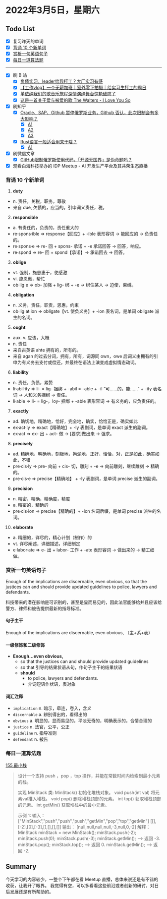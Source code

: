 # 2022年3月5日，星期六
## Todo List

- [x] 复习昨天的单词
- [x] [背诵 10 个新单词](#背诵-10-个新单词)
- [x] [赏析一句英语句子](#赏析一句英语句子)
- [x] [每日一道算法题](#每日一道算法题)
--------
- [x] 刷 B 站
  - [x] [负债实习，leader给我打工？大厂实习有感](https://b23.tv/fhSWLnC)
  - [x] [【工作vlog】一个无薪加班｜室外零下拍摄｜给实习生打工的周日](https://b23.tv/IZ7df5Z)
  - [x] [单依纯我们的歌音乐旅程深情演绎舞台惊艳破防了](https://b23.tv/tj0GF0V)
  - [x] [这是一首关于爱与被爱的歌 The Walters - I Love You So](https://b23.tv/WG1lKcI)
- [x] 刷知乎
  - [x] [Oracle、SAP、Github 暂停俄罗斯业务，Github 否认，此次限制会有多大影响？](https://www.zhihu.com/question/519780223)
    - [x] [A1](https://www.zhihu.com/question/519780223/answer/2374245770)
    - [x] [A2](https://www.zhihu.com/question/519780223/answer/2375234195)
    - [x] [A3](https://www.zhihu.com/question/519780223/answer/2373769786)
  - [x] [Rust语言一般适合用来干啥？](https://www.zhihu.com/question/497319903)
    - [x] [A1](https://www.zhihu.com/question/497319903/answer/2374140701)
- [x] 刷微信文章
  - [x] [GitHub限制俄罗斯使用代码，「开源无国界」是伪命题吗？](https://mp.weixin.qq.com/s/2vrjF4-amJn8AZ7gt4O_kg)
- [x] 观看白海科技举办的 IDP Meetup - AI 开发生产平台及其共荣生态直播

### 背诵 10 个新单词

1. **duty**
  - n. 责任，关税，职务，尊敬
  - 来自 due, 欠债的，应当的。引申词义责任，税。

2. **responsible**
  - a. 有责任的，负责的，责任重大的
  - re·spons·ible => response【回应】+ -ible 表形容词 → 能回应的 → 负责任的。
  - re·spons·e => re- 回 + spons- 承诺 + -e 承诺回答 → 回答，响应。
  - re·spond => re- 回 + spond【承诺】→ 承诺回去 → 回答。

3. **oblige**
  - vt. 强制，施恩惠于，使感激
  - vi. 施恩惠，帮忙
  - ob·lig·e => ob- 加强 + lig- 绑 + -e → 绑住某人 → 迫使，束缚。

4. **obligation**
  - n. 义务，责任，职责，恩惠，约束
  - ob·lig·at·ion => obligate【vt. 使负义务】+ -ion 表名词，是单词 obligate 派生的名词。

5. **ought**
  - aux. v. 应该，大概
  - n. 责任
  - 来自古英语 ahte 拥有的，所有的。
  - 来自 agan 的过去分词，拥有，所有，词源同 own，owe 后词义由拥有的引申为有义务去支付或偿还，并最终在语法上演变成虚拟情态动词。

6. **liability**
  - n. 责任，负债，累赘
  - li·abil·ity => li- = lig- 捆绑 + -abil = -able + -il “可……的，能……” + -ity 表名词 → 人和义务捆绑 → 责任。
  - li·able => li- = lig-，loy- 捆绑 + -able 表形容词 → 有义务的，应负责任的。

7. **exactly**
  - ad. 确切地，精确地，恰好，完全地，确实，恰恰正是，确实如此
  - ex·act·ly => exact【精确地】+ -ly 表副词，是单词 exact 派生的副词。
  - ex·act => ex- 出 + act- 做 → [要求]做出来 → 强求。

8. **precisely**
  - ad. 精确地，明确地，刻板地，拘泥地，正好，恰恰，对，正是如此，确实如此，不错
  - pre·cis·ly => pre- 向前 + cis- 切，雕刻 + -e → 向前雕刻，继续雕刻 → 精确的。
  - pre·cis·e => precise【精确地】 + -ly 表副词，是单词 precise 派生的副词。

9. **precision**
  - n. 精密，精确，精确度，精度
  - a. 精密的，精确的
  - pre·cis·ion => precise【精确的】+ -ion 名词后缀，是单词 precise 派生的名词。

10. **elaborate**
  - a. 精细的，详尽的，精心计划（制作）的
  - vt. 详尽阐述，详细描述，详细制定
  - e·labor·ate => e- 出 + labor- 工作 + -ate 表形容词 → 做出来的 → 精工细做。


### 赏析一句英语句子

Enough of the implications are discernable, even obvious, so that the justices can and should provide updated guidelines to police, lawyers and defendants.

科技带来的潜在影响是可识别的，甚至是显而易见的，因此法官能够给并且应该给警方、律师和被告提供最新的指导标准。

#### 句子主干

Enough of the implications are discernable, even obvious, （主+系+表）

#### 一级修饰和二级修饰

- **Enough...even obvious,**
  - so that the justices can and should provide updated guidelines
  - so that 引导的结果状语从句，作句子主干的结果状语
  - **should**
    - to police, lawyers and defendants.
    - 介词短语作状语，表对象

#### 词汇注释

- `implication` n. 暗示，牵连，卷入，含义
- `discernable` a. 辨别得出的，看得出的
- `obvious` a. 明显的，显而易见的，平淡无奇的，明确表示的，合情合理的
- `justice` n. 法官，公平，公正
- `guideline` n. 指导准则
- `defendant` n. 被告

### 每日一道算法题

[155.最小栈](https://leetcode-cn.com/problems/min-stack)

> 设计一个支持 push ，pop ，top 操作，并能在常数时间内检索到最小元素的栈。
> 
> 实现 MinStack 类:
> MinStack() 初始化堆栈对象。
> void push(int val) 将元素val推入堆栈。
> void pop() 删除堆栈顶部的元素。
> int top() 获取堆栈顶部的元素。
> int getMin() 获取堆栈中的最小元素。
> 
> 示例 1:
> 输入：
> ["MinStack","push","push","push","getMin","pop","top","getMin"]
> [[],[-2],[0],[-3],[],[],[],[]]
> 输出：
> [null,null,null,null,-3,null,0,-2]
> 解释：
> MinStack minStack = new MinStack();
> minStack.push(-2);
> minStack.push(0);
> minStack.push(-3);
> minStack.getMin();   --> 返回 -3.
> minStack.pop();
> minStack.top();      --> 返回 0.
> minStack.getMin();   --> 返回 -2.


## Summary

今天学习的内容较少，一整个下午都在看 Meetup 直播，总体来说还是有不错的收获，让我开了眼界。
我觉得有空，可以多看看这些前沿或者创新的研讨，对日后发展还是有所帮助的。
